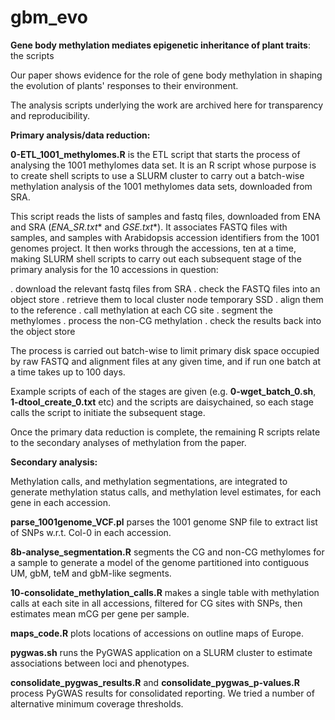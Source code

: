 # gbm_evo
**Gene body methylation mediates epigenetic inheritance of plant traits**: the scripts

Our paper shows evidence for the role of gene body methylation in shaping the evolution of plants' responses to their environment.  

The analysis scripts underlying the work are archived here for transparency and reproducibility.


**Primary analysis/data reduction:**

**0-ETL_1001_methylomes.R** is the ETL script that starts the process of analysing the 1001 methylomes data set.  It is an R script whose purpose is to create shell scripts to use a SLURM cluster to carry out a batch-wise methylation analysis of the 1001 methylomes data sets, downloaded from SRA.

This script reads the lists of samples and fastq files, downloaded from ENA and SRA (**ENA_SR*.txt** and **GSE*.txt**). It associates FASTQ files with samples, and samples with Arabidopsis accession identifiers from the 1001 genomes project.  It then works through the accessions, ten at a time, making SLURM shell scripts to carry out each subsequent stage of the primary analysis for the 10 accessions in question:

  . download the relevant fastq files from SRA
  . check the FASTQ files into an object store
  . retrieve them to local cluster node temporary SSD
  . align them to the reference
  . call methylation at each CG site
  . segment the methylomes
  . process the non-CG methylation
  . check the results back into the object store

The process is carried out batch-wise to limit primary disk space occupied by raw FASTQ and alignment files at any given time, and if run one batch at a time takes up to 100 days.

Example scripts of each of the stages are given (e.g. **0-wget_batch_0.sh**, **1-dtool_create_0.txt** etc) and the scripts are daisychained, so each stage calls the script to initiate the subsequent stage. 

Once the primary data reduction is complete, the remaining R scripts relate to the secondary analyses of methylation from the paper.

**Secondary analysis:**

Methylation calls, and methylation segmentations, are integrated to generate methylation status calls, and methylation level estimates, for each gene in each accession.

**parse_1001genome_VCF.pl** parses the 1001 genome SNP file to extract list of SNPs w.r.t. Col-0 in each accession.

**8b-analyse_segmentation.R** segments the CG and non-CG methylomes for a sample to generate a model of the genome partitioned into contiguous UM, gbM, teM and gbM-like segments.

**10-consolidate_methylation_calls.R** makes a single table with methylation calls at each site in all accessions, filtered for CG sites with SNPs, then estimates mean mCG per gene per sample.

**maps_code.R** plots locations of accessions on outline maps of Europe.

**pygwas.sh** runs the PyGWAS application on a SLURM cluster to estimate associations between loci and phenotypes.

**consolidate_pygwas_results.R** and **consolidate_pygwas_p-values.R** process PyGWAS results for consolidated reporting. We tried a number of alternative minimum coverage thresholds.
